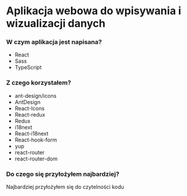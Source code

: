 # Aplikacja webowa do wpisywania i wizualizacji danych

### W czym aplikacja jest napisana?
* React
* Sass
* TypeScript

### Z czego korzystałem?
* ant-design/icons
* AntDesign
* React-Icons
* React-redux
* Redux
* i18next
* React-i18next
* React-hook-form
* yup
* react-router
* react-router-dom

### Do czego się przyłożyłem najbardziej?
Najbardziej przyłożyłem się do czytelności kodu
